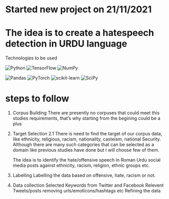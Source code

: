 # Started new project on 21/11/2021
# The idea is to create a hatespeech detection in URDU language 

Technologies to be used

![Python](https://img.shields.io/badge/python-3670A0?style=for-the-badge&logo=python&logoColor=ffdd54)
![TensorFlow](https://img.shields.io/badge/TensorFlow-%23FF6F00.svg?style=for-the-badge&logo=TensorFlow&logoColor=white)
![NumPy](https://img.shields.io/badge/numpy-%23013243.svg?style=for-the-badge&logo=numpy&logoColor=white)

![Pandas](https://img.shields.io/badge/pandas-%23150458.svg?style=for-the-badge&logo=pandas&logoColor=white)
![PyTorch](https://img.shields.io/badge/PyTorch-%23EE4C2C.svg?style=for-the-badge&logo=PyTorch&logoColor=white)
![scikit-learn](https://img.shields.io/badge/scikit--learn-%23F7931E.svg?style=for-the-badge&logo=scikit-learn&logoColor=white)
![SciPy](https://img.shields.io/badge/SciPy-%230C55A5.svg?style=for-the-badge&logo=scipy&logoColor=%white)


# steps to follow 
1. Corpus Building 
    There are presently no corpuses that could meet this studies requirements, that’s why starting from the begining could be a plus
2. Target Selection 
    2.1 There is need to find the target of our corpus data, like ethnicity, religious, racism, nationality, casteism,  national Security. Although there are many such categories that can be selected as a domain like previous studies have done but I will choose few of them. 

    The idea is to identify the hate/offensive speech in Roman Urdu social media posts against ethnicity, racism, religion, ethnic groups etc.
3. Labelling
    Labelling the data based on offensive, hate, racism or not.
4. Data collection
    Selected Keywords from Twitter and Facebook
        Relevent Tweets/posts 
        removing urls/emoticons/hashtags etc
        Refining the data
